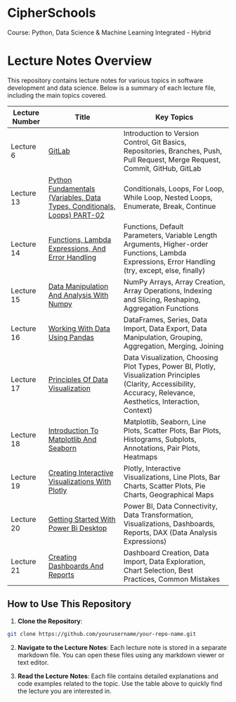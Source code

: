 # CipherSchools
Course: Python, Data Science &amp; Machine Learning Integrated - Hybrid

# Lecture Notes Overview

This repository contains lecture notes for various topics in software development and data science. Below is a summary of each lecture file, including the main topics covered.

| Lecture Number | Title | Key Topics |
|----------------|-------|------------|
| Lecture 6 | [GitLab](Lecture-6%20GitLab.md) | Introduction to Version Control, Git Basics, Repositories, Branches, Push, Pull Request, Merge Request, Commit, GitHub, GitLab |
| Lecture 13 | [Python Fundamentals (Variables, Data Types, Conditionals, Loops) PART-02](Lecture-13%20-%20Python%20Fundamentals%20(Variables,%20Data%20Types,%20Conditionals,%20Loops)%20PART-02.md) | Conditionals, Loops, For Loop, While Loop, Nested Loops, Enumerate, Break, Continue |
| Lecture 14 | [Functions, Lambda Expressions, And Error Handling](Lecture-14%20-%20Functions,%20Lambda%20Expressions,%20And%20Error%20Handling.md) | Functions, Default Parameters, Variable Length Arguments, Higher-order Functions, Lambda Expressions, Error Handling (try, except, else, finally) |
| Lecture 15 | [Data Manipulation And Analysis With Numpy](Lecture-15%20-%20Data%20Manipulation%20And%20Analysis%20With%20Numpy.md) | NumPy Arrays, Array Creation, Array Operations, Indexing and Slicing, Reshaping, Aggregation Functions |
| Lecture 16 | [Working With Data Using Pandas](Lecture-16%20-%20Working%20With%20Data%20Using%20Pandas.md) | DataFrames, Series, Data Import, Data Export, Data Manipulation, Grouping, Aggregation, Merging, Joining |
| Lecture 17 | [Principles Of Data Visualization](Lecture-17%20-%20Principles%20Of%20Data%20Visualization.md) | Data Visualization, Choosing Plot Types, Power BI, Plotly, Visualization Principles (Clarity, Accessibility, Accuracy, Relevance, Aesthetics, Interaction, Context) |
| Lecture 18 | [Introduction To Matplotlib And Seaborn](Lecture-18%20-%20Introduction%20To%20Matplotlib%20And%20Seaborn.md) | Matplotlib, Seaborn, Line Plots, Scatter Plots, Bar Plots, Histograms, Subplots, Annotations, Pair Plots, Heatmaps |
| Lecture 19 | [Creating Interactive Visualizations With Plotly](Lecture-19%20-%20Creating%20Interactive%20Visualizations%20With%20Plotly.md) | Plotly, Interactive Visualizations, Line Plots, Bar Charts, Scatter Plots, Pie Charts, Geographical Maps |
| Lecture 20 | [Getting Started With Power Bi Desktop](Lecture-20%20-%20Getting%20Started%20With%20Power%20Bi%20Desktop.md) | Power BI, Data Connectivity, Data Transformation, Visualizations, Dashboards, Reports, DAX (Data Analysis Expressions) |
| Lecture 21 | [Creating Dashboards And Reports](Lecture-21%20-%20Creating%20Dashboards%20And%20Reports.md) | Dashboard Creation, Data Import, Data Exploration, Chart Selection, Best Practices, Common Mistakes |

## How to Use This Repository

1. **Clone the Repository**:
``` sh
git clone https://github.com/yourusername/your-repo-name.git
```


2. **Navigate to the Lecture Notes**:
   Each lecture note is stored in a separate markdown file. You can open these files using any markdown viewer or text editor.

3. **Read the Lecture Notes**:
   Each file contains detailed explanations and code examples related to the topic. Use the table above to quickly find the lecture you are interested in.
